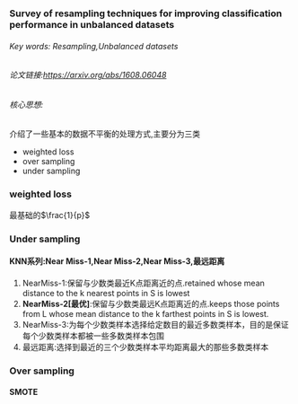### Survey of resampling techniques for improving classification performance in unbalanced datasets

###### Key words: Resampling,Unbalanced datasets

###### 论文链接:https://arxiv.org/abs/1608.06048

###### 核心思想:

介绍了一些基本的数据不平衡的处理方式,主要分为三类

+ weighted loss
+ over sampling
+ under sampling

### weighted loss

最基础的$\frac{1}{p}$

### Under sampling 

#### KNN系列:Near Miss-1,Near Miss-2,Near Miss-3,最远距离

1. NearMiss-1:保留与少数类最近K点距离近的点.retained whose mean distance to the k nearest points in S is lowest
2. **NearMiss-2[最优]**:保留与少数类最远K点距离近的点.keeps those points from L whose mean distance to the k farthest points in S is lowest.
3. NearMiss-3:为每个少数类样本选择给定数目的最近多数类样本，目的是保证每个少数类样本都被一些多数类样本包围
4. 最远距离:选择到最近的三个少数类样本平均距离最大的那些多数类样本



### Over sampling

#### SMOTE

